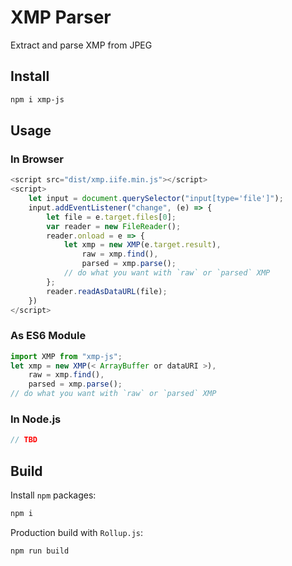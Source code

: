 # XMP Parser
Extract and parse XMP from JPEG

## Install

```bash
npm i xmp-js
```

## Usage

### In Browser

```js
<script src="dist/xmp.iife.min.js"></script>
<script>
    let input = document.querySelector("input[type='file']");
    input.addEventListener("change", (e) => {
        let file = e.target.files[0];
        var reader = new FileReader();
        reader.onload = e => {
            let xmp = new XMP(e.target.result),
                raw = xmp.find(),
                parsed = xmp.parse();
            // do what you want with `raw` or `parsed` XMP
        };
        reader.readAsDataURL(file);
    })
</script>
```

### As ES6 Module

```js
import XMP from "xmp-js";
let xmp = new XMP(< ArrayBuffer or dataURI >),
    raw = xmp.find(),
    parsed = xmp.parse();
// do what you want with `raw` or `parsed` XMP
```

### In Node.js

```js
// TBD
```

## Build

Install `npm` packages:
```bash
npm i
```

Production build with `Rollup.js`:
```bash
npm run build
```

